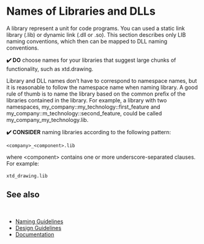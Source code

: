 # Names of Libraries and DLLs

A library represent a unit for code programs. You can used a static link library (.lib) or dynamic link (.dll or .so). This section describes only LIB naming conventions, which then can be mapped to DLL naming conventions.

**✔️ DO** choose names for your libraries that suggest large chunks of functionality, such as xtd.drawing.

Library and DLL names don’t have to correspond to namespace names, but it is reasonable to follow the namespace name when naming library. A good rule of thumb is to name the library based on the common prefix of the libraries contained in the library. For example, a library with two namespaces, my_company::my_technology::first_feature and my_company::m_technology::second_feature, could be called my_company_my_technology.lib.

**✔️ CONSIDER** naming libraries according to the following pattern:

`<company>_<component>.lib`

where \<component\> contains one or more underscore-separated clauses. For example:

`xtd_drawing.lib`
​
## See also
​
* [Naming Guidelines](/docs/documentation/design_guidelines/Naming%20Guidelines)
* [Design Guidelines](/docs/documentation/design_guidelines)
* [Documentation](/docs/documentation)
